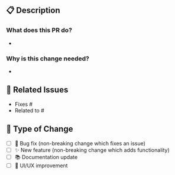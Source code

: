 ## 📋 Description

<!-- Provide a brief description of the changes in this PR -->

### What does this PR do?
- 

### Why is this change needed?
- 

## 🔗 Related Issues

<!-- Link to any related issues using "Fixes #123" or "Closes #123" -->
- Fixes #
- Related to #

## 🧪 Type of Change

<!-- Mark the relevant option with an "x" -->

- [ ] 🐛 Bug fix (non-breaking change which fixes an issue)
- [ ] ✨ New feature (non-breaking change which adds functionality)
- [ ] 📚 Documentation update
- [ ] 🎨 UI/UX improvement
